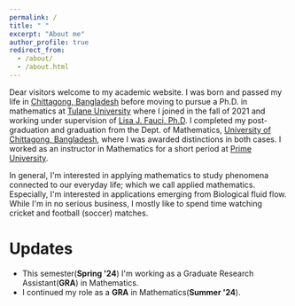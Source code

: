 ```yaml
---
permalink: /
title: " "
excerpt: "About me"
author_profile: true
redirect_from: 
  - /about/
  - /about.html
---
```


Dear visitors welcome to my academic website.  I was born and passed my life in [Chittagong, Bangladesh](https://en.wikipedia.org/wiki/Chittagong) before moving to pursue a Ph.D. in mathematics at [Tulane University](https://sse.tulane.edu/math) where I joined in the fall of 2021 and working under supervision of [Lisa J. Fauci, Ph.D](https://sse.tulane.edu/math/faculty/fauci). I completed my post-graduation and graduation from the Dept. of Mathematics, [University of Chittagong, Bangladesh](https://cu.ac.bd/mathematics/), where I was awarded distinctions in both cases. I worked as an instructor in Mathematics for a short period at [Prime University](https://www.primeuniversity.edu.bd/department/faculty_member/details/3/188).

In general, I'm interested in applying mathematics to study phenomena connected to our everyday life; which we call applied mathematics. Especially, I'm interested in applications emerging from Biological fluid flow. While I'm in no serious business, I mostly like to spend time watching cricket and football (soccer) matches.

Updates
======
- This semester(**Spring '24**) I'm working as a Graduate Research Assistant(**GRA**) in Mathematics.
- I continued my role as a **GRA** in Mathematics(**Summer '24**). 

